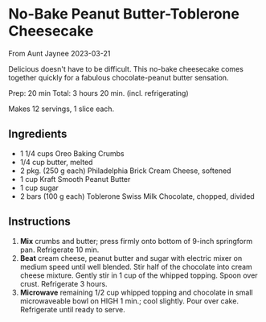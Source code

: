 # No-Bake Peanut Butter-Toblerone Cheesecake

From Aunt Jaynee 2023-03-21

Delicious doesn't have to be difficult.
This no-bake cheesecake comes together quickly for a fabulous chocolate-peanut butter sensation.

Prep: 20 min
Total: 3 hours 20 min. (incl. refrigerating)

Makes 12 servings, 1 slice each.

## Ingredients

- 1 1/4 cups Oreo Baking Crumbs
- 1/4 cup butter, melted
- 2 pkg. (250 g each) Philadelphia Brick Cream Cheese, softened
- 1 cup Kraft Smooth Peanut Butter
- 1 cup sugar
- 2 bars (100 g each) Toblerone Swiss Milk Chocolate, chopped, divided

## Instructions

1. **Mix** crumbs and butter; press firmly onto bottom of 9-inch springform pan. Refrigerate 10 min.
2. **Beat** cream cheese, peanut butter and sugar with electric mixer on medium speed until well blended. Stir half of the chocolate into cream cheese mixture. Gently stir in 1 cup of the whipped topping. Spoon over crust. Refrigerate 3 hours.
3. **Microwave** remaining 1/2 cup whipped topping and chocolate in small microwaveable bowl on HIGH 1 min.; cool slightly. Pour over cake. Refrigerate until ready to serve.